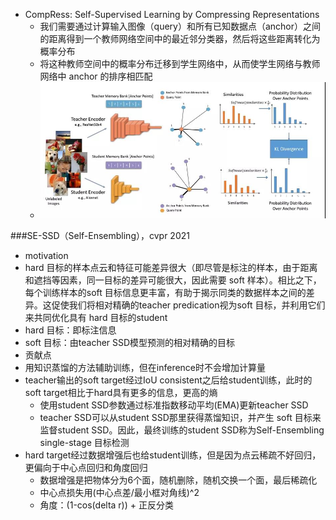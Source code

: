 + CompRess: Self-Supervised Learning by Compressing Representations
  + 我们需要通过计算输入图像（query）和所有已知数据点（anchor）之间的距离得到一个教师网络空间中的最近邻分类器，然后将这些距离转化为概率分布
  + 将这种教师空间中的概率分布迁移到学生网络中，从而使学生网络与教师网络中 anchor 的排序相匹配
  + ![](figure/compress.jpg)

###SE-SSD（Self-Ensembling），cvpr 2021
+ motivation
+ hard 目标的样本点云和特征可能差异很大（即尽管是标注的样本，由于距离和遮挡等因素，同一目标的差异可能很大，因此需要 soft 样本）。相比之下，每个训练样本的soft 目标信息更丰富，有助于揭示同类的数据样本之间的差异。这促使我们将相对精确的teacher predication视为soft 目标，并利用它们来共同优化具有 hard 目标的student
+ hard 目标：即标注信息
+ soft 目标：由teacher SSD模型预测的相对精确的目标
+ 贡献点
+ 用知识蒸馏的方法辅助训练，但在inference时不会增加计算量
+ teacher输出的soft target经过IoU consistent之后给student训练，此时的soft target相比于hard具有更多的信息，更高的熵
  + 使用student SSD参数通过标准指数移动平均(EMA)更新teacher SSD
  + teacher SSD可以从student SSD那里获得蒸馏知识，并产生 soft 目标来监督student SSD。因此，最终训练的student SSD称为Self-Ensembling single-stage 目标检测
+ hard target经过数据增强后也给student训练，但是因为点云稀疏不好回归，更偏向于中心点回归和角度回归
  + 数据增强是把物体分为6个面，随机删除，随机交换一个面，最后稀疏化
  + 中心点损失用(中心点差/最小框对角线)^2
  + 角度：(1-cos(delta r)) + 正反分类
